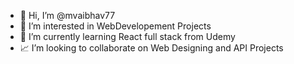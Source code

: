 - 👋 Hi, I’m @mvaibhav77
- 👀 I’m interested in WebDevelopement Projects
- 🌱 I’m currently learning React full stack from Udemy
- 📈 I’m looking to collaborate on Web Designing and API Projects

<!---
mvaibhav77/mvaibhav77 is a ✨ special ✨ repository because its `README.md` (this file) appears on your GitHub profile.
You can click the Preview link to take a look at your changes.
--->

